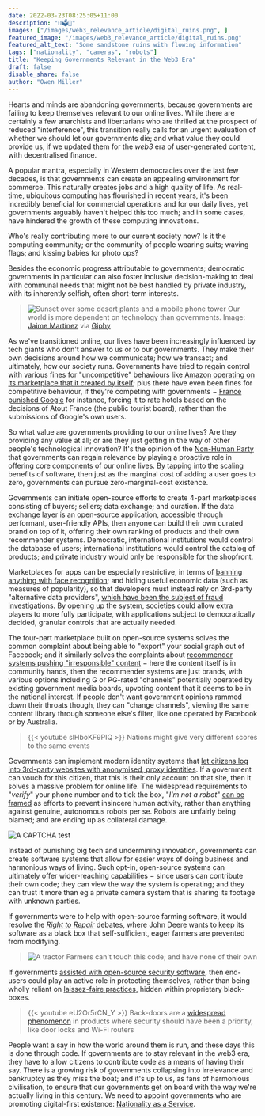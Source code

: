 ```yaml
---
date: 2022-03-23T08:25:05+11:00
description: "⛓🗳👥"
images: ["/images/web3_relevance_article/digital_ruins.png", ]
featured_image: "/images/web3_relevance_article/digital_ruins.png"
featured_alt_text: "Some sandstone ruins with flowing information"
tags: ["nationality", "cameras", "robots"]
title: "Keeping Governments Relevant in the Web3 Era"
draft: false
disable_share: false
author: "Owen Miller"
---
```


Hearts and minds are abandoning governments, because governments are failing to keep themselves relevant to our online lives. While there are certainly a few anarchists and libertarians who are thrilled at the prospect of reduced "interference", this transition really calls for an urgent evaluation of whether we should let our governments die; and what value they could provide us, if we updated them for the *web3* era of user-generated content, with decentralised finance.

A popular mantra, especially in Western democracies over the last few decades, is that governments can create an appealing environment for commerce. This naturally creates jobs and a high quality of life. As real-time, ubiquitous computing has flourished in recent years, it's been incredibly beneficial for commercial operations and for our daily lives, yet governments arguably haven't helped this too much; and in some cases, have hindered the growth of these computing innovations.

Who's really contributing more to our current society now? Is it the computing community; or the community of people wearing suits; waving flags; and kissing babies for photo ops?

Besides the economic progress attributable to governments; democratic governments in particular can also foster inclusive decision-making to deal with communal needs that might not be best handled by private industry, with its inherently selfish, often short-term interests.

> ![Sunset over some desert plants and a mobile phone tower](/images/web3_relevance_article/sunset.gif)
> Our world is more dependent on technology than governments. Image: [Jaime Martínez](https://giphy.com/channel/jaimemartinez) via [Giphy](https://giphy.com/gifs/l0MYNyaMsSjSSd5Nm)

As we've transitioned online, our lives have been increasingly influenced by tech giants who don't answer to us or to our governments. They make their own decisions around how we communicate; how we transact; and ultimately, how our society runs. Governments have tried to regain control with various fines for "uncompetitive" behaviours like [Amazon operating on its marketplace that it created by itself](https://www.forbes.com/sites/enriquedans/2020/06/13/if-amazon-is-guilty-of-anti-competitive-practices-who-did-it-learn-themfrom/); plus there have even been fines for competitive behaviour, if they're competing with governments − [France punished Google](https://techcrunch.com/2021/02/15/google-slapped-in-france-over-misleading-hotel-star-ratings/?guccounter=1&guce_referrer=aHR0cHM6Ly93d3cuZ29vZ2xlLmNvbS8&guce_referrer_sig=AQAAAJbMfNc2Cga1iGpSbwZ7wym9KcX60eLUzDPGfRsveMyibeMfCSgQgo5oKhyXWNA9aMwWe1JSrTbYgoiTAJ-r-5Sqt4HNidnsmyQZ7F4Ovhp97yC4Qt8tALuIdJRALzWVc0HIK-ackeGy6eEKnut0J7tkYQcznL40nv8Gsqxnms1a#:~:text=Google%20has%20agreed%20to%20pay,engine%20and%20on%20Google%20Maps.) for instance, forcing it to rate hotels based on the decisions of Atout France (the public tourist board), rather than the submissions of Google's own users.

So what value are governments providing to our online lives? Are they providing any value at all; or are they just getting in the way of other people's technological innovation? It's the opinion of the [Non-Human Party](/) that governments can regain relevance by playing a proactive role in offering core components of our online lives. By tapping into the scaling benefits of software, then just as the marginal cost of adding a user goes to zero, governments can pursue zero-marginal-cost existence.

Governments can initiate open-source efforts to create 4-part marketplaces consisting of buyers; sellers; data exchange; and curation. If the data exchange layer is an open-source application, accessible through performant, user-friendly APIs, then anyone can build their own curated brand on top of it, offering their own ranking of products and their own recommender systems. Democratic, international institutions would control the database of users; international institutions would control the catalog of products; and private industry would only be responsible for the shopfront.

Marketplaces for apps can be especially restrictive, in terms of [banning anything with face recognition](https://www.cnet.com/tech/services-and-software/facebook-is-shutting-down-its-facial-recognition-system/); and hiding useful economic data (such as measures of popularity), so that developers must instead rely on 3rd-party "alternative data providers", [which have been the subject of fraud investigations](https://www.sidley.com/en/insights/newsupdates/2021/09/sec-fines-app-annie-inc-10-million-for-securities-fraud#:~:text=The%20SEC%20charged%20App%20Annie,subscribers%20to%20use%20App%20Annie's). By opening up the system, societies could allow extra players to more fully participate, with applications subject to democratically decided, granular controls that are actually needed.

The four-part marketplace built on open-source systems solves the common complaint about being able to "export" your social graph out of Facebook; and it similarly solves the complaints about [recommender systems pushing "irresponsible" content](https://www.nytimes.com/2021/10/06/opinion/facebook-whistleblower-section-230.html?fbclid=IwAR3Mefyc0OEFBGVjWhIBoheYmCFMFkUR2E_RMNZolRwLQ3r2eOIdTSu7qSs) − here the content itself is in community hands, then the recommender systems are just brands, with various options including G or PG-rated "channels" potentially operated by existing government media boards, upvoting content that it deems to be in the national interest. If people don't want government opinions rammed down their throats though, they can "change channels", viewing the same content library through someone else's filter, like one operated by Facebook or by Australia.

> {{< youtube slHboKF9PIQ >}}
> Nations might give very different scores to the same events

Governments can implement modern identity systems that [let citizens log into 3rd-party websites with anonymised, proxy identities](../why_give_rights_to_robots). If a government can vouch for this citizen, that this is their only account on that site, then it solves a massive problem for online life. The widespread requirements to "*verify*" your phone number and to tick the box, "*I'm not a robot*" [can be framed](https://www.google.com/recaptcha/about/) as efforts to prevent insincere human activity, rather than anything against genuine, autonomous robots per se. Robots are unfairly being blamed; and are ending up as collateral damage.

![A CAPTCHA test](/images/web3_relevance_article/captcha.png)

Instead of punishing big tech and undermining innovation, governments can create software systems that allow for easier ways of doing business and harmonious ways of living. Such opt-in, open-source systems can ultimately offer wider-reaching capabilities − since users can contribute their own code; they can view the way the system is operating; and they can trust it more than eg a private camera system that is sharing its footage with unknown parties.

If governments were to help with open-source farming software, it would resolve the *[Right to Repair](https://pluralistic.net/2022/01/29/planned-obsolescence/#r2r)* debates, where John Deere wants to keep its software as a black box that self-sufficient, eager farmers are prevented from modifying.

> ![A tractor](/images/web3_relevance_article/tractor.jpg)
> Farmers can't touch this code; and have none of their own

If governments [assisted with open-source security software](https://iotbusinessnews.com/2021/12/08/04177-can-iot-ever-be-trusted-by-civilians/), then end-users could play an active role in protecting themselves, rather than being wholly reliant on [laissez-faire practices](https://glog.glennf.com/blog/2015/7/28/that-simpsons-bit-wasnt-a-joke), hidden within proprietary black-boxes.

> {{< youtube eU2Or5rCN_Y >}}
> Back-doors are a [widespread phenomenon](https://glog.glennf.com/blog/2015/7/28/that-simpsons-bit-wasnt-a-joke) in products where security should have been a priority, like door locks and Wi-Fi routers

People want a say in how the world around them is run, and these days this is done through code. If governments are to stay relevant in the web3 era, they have to allow citizens to contribute code as a means of having their say. There is a growing risk of governments collapsing into irrelevance and bankruptcy as they miss the boat; and it's up to us, as fans of harmonious civilisation, to ensure that our governments get on board with the way we're actually living in this century. We need to appoint governments who are promoting digital-first existence: [Nationality as a Service](../nationality_as_a_service).
